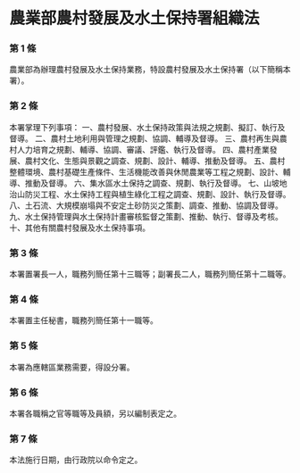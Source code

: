 # 農業部農村發展及水土保持署組織法

### 第 1 條

農業部為辦理農村發展及水土保持業務，特設農村發展及水土保持署（以下簡稱本署）。

### 第 2 條

本署掌理下列事項：
一、農村發展、水土保持政策與法規之規劃、擬訂、執行及督導。
二、農村土地利用與管理之規劃、協調、輔導及督導。
三、農村再生與農村人力培育之規劃、輔導、協調、審議、評鑑、執行及督導。
四、農村產業發展、農村文化、生態與景觀之調查、規劃、設計、輔導、推動及督導。
五、農村整體環境、農村基礎生產條件、生活機能改善與休閒農業等工程之規劃、設計、輔導、推動及督導。
六、集水區水土保持之調查、規劃、執行及督導。
七、山坡地治山防災工程、水土保持工程與植生綠化工程之調查、規劃、設計、執行及督導。
八、土石流、大規模崩塌與不安定土砂防災之策劃、調查、推動、協調及督導。
九、水土保持管理與水土保持計畫審核監督之策劃、推動、執行、督導及考核。
十、其他有關農村發展及水土保持事項。

### 第 3 條

本署置署長一人，職務列簡任第十三職等；副署長二人，職務列簡任第十二職等。

### 第 4 條

本署置主任秘書，職務列簡任第十一職等。

### 第 5 條

本署為應轄區業務需要，得設分署。

### 第 6 條

本署各職稱之官等職等及員額，另以編制表定之。

### 第 7 條

本法施行日期，由行政院以命令定之。
